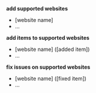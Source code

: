 **add supported websites**

- [website name]
- ...

**add items to supported websites**

- [website name] ([added item])
- ...

**fix issues on supported websites**

- [website name] ([fixed item])
- ...
